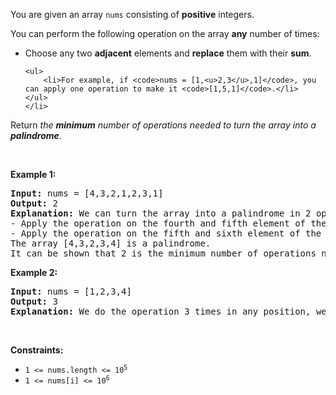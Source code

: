 <p>You are given an array <code>nums</code> consisting of <strong>positive</strong> integers.</p>

<p>You can perform the following operation on the array <strong>any</strong> number of times:</p>

<ul>
	<li>Choose any two <strong>adjacent</strong> elements and <strong>replace</strong> them with their <strong>sum</strong>.

	<ul>
		<li>For example, if <code>nums = [1,<u>2,3</u>,1]</code>, you can apply one operation to make it <code>[1,5,1]</code>.</li>
	</ul>
	</li>
</ul>

<p>Return <em>the <strong>minimum</strong> number of operations needed to turn the array into a <strong>palindrome</strong></em>.</p>

<p>&nbsp;</p>
<p><strong class="example">Example 1:</strong></p>

<pre>
<strong>Input:</strong> nums = [4,3,2,1,2,3,1]
<strong>Output:</strong> 2
<strong>Explanation:</strong> We can turn the array into a palindrome in 2 operations as follows:
- Apply the operation on the fourth and fifth element of the array, nums becomes equal to [4,3,2,<strong><u>3</u></strong>,3,1].
- Apply the operation on the fifth and sixth element of the array, nums becomes equal to [4,3,2,3,<strong><u>4</u></strong>].
The array [4,3,2,3,4] is a palindrome.
It can be shown that 2 is the minimum number of operations needed.
</pre>

<p><strong class="example">Example 2:</strong></p>

<pre>
<strong>Input:</strong> nums = [1,2,3,4]
<strong>Output:</strong> 3
<strong>Explanation:</strong> We do the operation 3 times in any position, we obtain the array [10] at the end which is a palindrome.
</pre>

<p>&nbsp;</p>
<p><strong>Constraints:</strong></p>

<ul>
	<li><code>1 &lt;= nums.length &lt;= 10<sup>5</sup></code></li>
	<li><code>1 &lt;= nums[i] &lt;= 10<sup>6</sup></code></li>
</ul>
